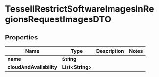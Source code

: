 

# TessellRestrictSoftwareImagesInRegionsRequestImagesDTO


## Properties

Name | Type | Description | Notes
------------ | ------------- | ------------- | -------------
**name** | **String** |  | 
**cloudAndAvailability** | **List&lt;String&gt;** |  | 




